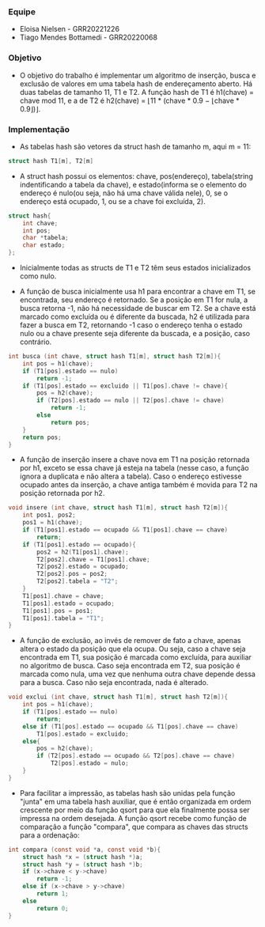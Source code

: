 ### Equipe
- Eloisa Nielsen - GRR20221226
- Tiago Mendes Bottamedi - GRR20220068

### Objetivo

- O objetivo do trabalho é implementar um algoritmo de inserção, busca e exclusão de valores em uma tabela hash de endereçamento aberto.  Há duas tabelas de tamanho 11, T1 e T2. A função hash de T1 é h1(chave) = chave mod 11, e a de T2 é h2(chave) =  ⌊11 * (chave * 0.9 − ⌊chave * 0.9⌋)⌋.

### Implementação

- As tabelas hash são vetores da struct hash de tamanho m, aqui m = 11:
```c
struct hash T1[m], T2[m]
```
- A struct hash possui os elementos: chave, pos(endereço), tabela(string indentificando a tabela da chave), e estado(informa se o elemento do endereço é nulo(ou seja, não há uma chave válida nele), 0, se o endereço está ocupado, 1, ou se a chave foi excluída, 2).

```c
struct hash{
    int chave;
    int pos;
    char *tabela;
    char estado;
};
```
- Inicialmente todas as structs de T1 e T2 têm seus estados inicializados como nulo.

- A função de busca inicialmente usa h1 para encontrar a chave em T1, se encontrada, seu endereço é retornado. Se a posição em T1 for nula, a busca retorna -1, não há necessidade de buscar em T2. Se a chave está marcado como excluída ou é diferente da buscada, h2 é utilizada para fazer a busca em T2, retornando -1 caso o endereço tenha o estado nulo ou a chave presente seja diferente da buscada, e a posição, caso contrário.
```c
int busca (int chave, struct hash T1[m], struct hash T2[m]){
    int pos = h1(chave);
    if (T1[pos].estado == nulo)
        return -1;
    if (T1[pos].estado == excluido || T1[pos].chave != chave){
        pos = h2(chave);
        if (T2[pos].estado == nulo || T2[pos].chave != chave)
            return -1;
        else
            return pos;
    }
    return pos;
}
```
- A função de inserção insere a chave nova em T1 na posição retornada por h1, exceto se essa chave já esteja na tabela (nesse caso, a função ignora a duplicata e não altera a tabela). Caso o endereço estivesse ocupado antes da inserção, a chave antiga também é movida para T2 na posição retornada por h2.

```c
void insere (int chave, struct hash T1[m], struct hash T2[m]){
    int pos1, pos2;
    pos1 = h1(chave);
    if (T1[pos1].estado == ocupado && T1[pos1].chave == chave)
        return;
    if (T1[pos1].estado == ocupado){
        pos2 = h2(T1[pos1].chave);
        T2[pos2].chave = T1[pos1].chave;
        T2[pos2].estado = ocupado;
        T2[pos2].pos = pos2;
        T2[pos2].tabela = "T2";
    }
    T1[pos1].chave = chave;
    T1[pos1].estado = ocupado;
    T1[pos1].pos = pos1;
    T1[pos1].tabela = "T1";
}
```
- A função de exclusão, ao invés de remover de fato a chave, apenas altera o estado da posição que ela ocupa. Ou seja, caso a chave seja encontrada em T1, sua posição é marcada como excluída, para auxiliar no algoritmo de busca. Caso seja encontrada em T2, sua posição é marcada como nula, uma vez que nenhuma outra chave depende dessa para a busca. Caso não seja encontrada, nada é alterado.

```c
void exclui (int chave, struct hash T1[m], struct hash T2[m]){
    int pos = h1(chave);
    if (T1[pos].estado == nulo)
        return;
    else if (T1[pos].estado == ocupado && T1[pos].chave == chave)
        T1[pos].estado = excluido;
    else{
        pos = h2(chave);
        if (T2[pos].estado == ocupado && T2[pos].chave == chave)
            T2[pos].estado = nulo;
    }
}
```
- Para facilitar a impressão, as tabelas hash são unidas pela função "junta" em uma tabela hash auxiliar, que é então organizada em ordem crescente por meio da função qsort para que ela finalmente possa ser impressa na ordem desejada. A função qsort recebe como função de comparação a função "compara", que compara as chaves das structs para a ordenação:

```c
int compara (const void *a, const void *b){
    struct hash *x = (struct hash *)a;
    struct hash *y = (struct hash *)b;
    if (x->chave < y->chave)
        return -1;
    else if (x->chave > y->chave)
        return 1;
    else
        return 0;
}
```
